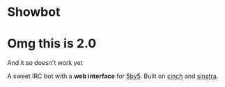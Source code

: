 # Showbot

# Omg this is 2.0

And it so doesn't work yet


A sweet IRC bot with a **web interface** for [5by5](http://5by5.tv). Built on [cinch](https://github.com/ymendel/cinch/blob/master/lib/cinch/base.rb) and [sinatra](http://www.sinatrarb.com/).

